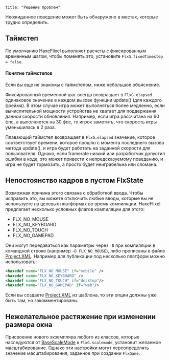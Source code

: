 ```
title: "Решение проблем"
```

Неожиданное поведение может быть обнаружено в местах, которые трудно определить.

## Таймстеп

По умолчанию HaxeFlixel выполняет расчеты с фиксированным временным шагом, чтобы поменять это, установите `FlxG.fixedTimestep = false`.

#### Понятие таймстепов

Если вы еще не знакомы с таймстепом, ниже небольшое объяснение.

Фиксированный временной шаг всегда возвращает в `FlxG.elapsed` одинаковое значение в каждом вызове функции update() (для каждого фрейма). В этом случае игра может выполняться более медленно, если вычислительной мощности устройства не хватает для поддержания данной скорости обновления. Например, если игра рассчитана на 60 фпс, а выполняется на 30 фпс, то игрок заметить, что скорость игры уменьшилась в 2 раза.

Плавающий таймстеп возвращает в `FlxG.elapsed` значение, которое соответствует времени, которое прошло с момента последнего вызова метода update(), и игра будет работать на заданной скорости для пользователя. Однако, если framerate низкий или разработчик допустил ошибки в коде, это может привести к непредсказуемому поведению, и игра не будет тормозить, а просто будет неиграбельна или сломана. 

## Непостоянство кадров в пустом FlxState

Возможная причина этого связана с обработкой ввода. Чтобы исправить это, вы можете отключить любые вводы, которые вы не используете на целевых платформах во время компиляции.
HaxeFlixel предлагает несколько условных флагов компиляции для этого:
* FLX_NO_MOUSE
* FLX_NO_KEYBOARD
* FLX_NO_TOUCH
* FLX_NO_GAMEPAD

Они могут передаваться как параметры через `-D` при компиляции в командной строке (например `-D FLX_NO_MOUSE`), либо прописаны в файле [Project.XML](documentation/openfl-project-xml-format/). Например для публикации под несколько платформ можно использовать:

``` xml
<haxedef name="FLX_NO_MOUSE" if="mobile" />
<haxedef name="FLX_NO_KEYBOARD" />
<haxedef name="FLX_NO_TOUCH" if="desktop"/>
<haxedef name="FLX_NO_GAMEPAD" if="web"/>
```
Если вы создаете [Project.XML](documentation/openfl-project-xml-format/) из шаблона, то эти опции должны уже быть там, но закомментированы.

## Нежелательное растяжение при изменении размера окна

Присвоение нового экземпляра любого из классов, которые наследуются от [BaseScaleMode](http://api.haxeflixel.com/flixel/system/scaleModes/BaseScaleMode.html) к `FlxG.scalemode`, установит желаемое масштабирование. Однако эти настройки могут переопределять значение масштабирования, заданное при создании `FlxGame`.
